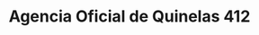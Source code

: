 ---
title: "Agencia Oficial de Quinelas 412"
url: /montecarlo/agencia-oficial-de-quinelas-412/
shop: Lotterie
---